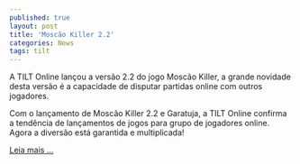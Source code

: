 ```yaml
---
published: true
layout: post
title: 'Moscão Killer 2.2'
categories: News
tags: tilt
---
```

A TILT Online lançou a versão 2.2 do jogo Moscão Killer, a grande novidade desta versão é a capacidade de disputar partidas online com outros jogadores.

Com o lançamento de Moscão Killer 2.2 e Garatuja, a TILT Online confirma a tendência de lançamentos de jogos para grupo de jogadores online. Agora a diversão está garantida e multiplicada!

<a href="{{ site.baseurl }}/2005/11/25/moscao-killer-2-2/">Leia mais ...</a>
